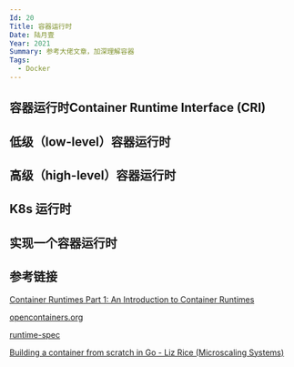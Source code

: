 ```yaml
---
Id: 20
Title: 容器运行时
Date: 陆月壹
Year: 2021
Summary: 参考大佬文章，加深理解容器
Tags:
  - Docker
---
```


## 容器运行时Container Runtime Interface (CRI)



## 低级（low-level）容器运行时

## 高级（high-level）容器运行时

## K8s 运行时

## 实现一个容器运行时

## 参考链接

[Container Runtimes Part 1: An Introduction to Container Runtimes](https://www.ianlewis.org/en/container-runtimes-part-1-introduction-container-r)

[opencontainers.org](https://opencontainers.org/)

[runtime-spec](https://github.com/opencontainers/runtime-spec)

[Building a container from scratch in Go - Liz Rice (Microscaling Systems)
](https://www.youtube.com/watch?v=Utf-A4rODH8)